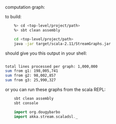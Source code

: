 

computation graph:

to build:

```bash
    %> cd <top-level/project/path>
    %> sbt clean assembly
```

```bash
	cd <top-level/project/path>
	java -jar target/scala-2.11/StreamGraphs.jar
```

should give you this output in your shell:

```bash

total lines processed per graph: 1,000,000
sum from g1: 198,005,741
sum from g2: 98,002,857
sum from g3: 25,990,327

```


or you can run these graphs from the scala REPL:

```bash
    sbt clean assembly
    sbt console
```

```Scala
    import org.dougybarbo
    import akka.stream.scaladsl._
```
